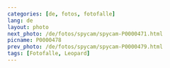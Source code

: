 ```yaml
---
categories: [de, fotos, fotofalle]
lang: de
layout: photo
next_photo: /de/fotos/spycam/spycam-P0000471.html
picname: P0000478
prev_photo: /de/fotos/spycam/spycam-P0000479.html
tags: [Fotofalle, Leopard]
---
```

